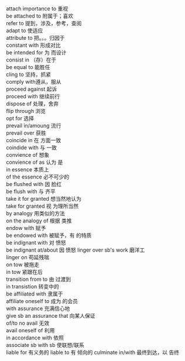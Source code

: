 attach importance to 重视  
be attached to 附属于；喜欢  
refer to 提到，涉及，参考，查阅  
adapt to 使适应  
attribute to 把。。。归因于  
constant with 形成对比  
be intended for 为  而设计  
consist in （存）在于  
be equal to 能胜任  
cling to 坚持，抓紧  
comply with遵从，服从  
proceed against 起诉  
proceed with 继续前行  
dispose of 处理，舍弃  
flip through 浏览  
opt for 选择  
prevail in/amoung 流行  
prevail over 获胜  
coincide in 在 方面一致  
coindide with 与 一致  
convience of 想象  
convience of as 认为  是  
in essence 本质上  
of the essence 必不可少的  
be flushed with 因 脸红  
be flush with 与 齐平  
take it for granted 想当然地认为  
take for granted 视 为理所当然  
by analogy 用类似的方法  
on the analogy of 根据 类推  
endow with 赋予  
be endowed with 被赋予，有 的特质  
be indignant with 对 愤怒  
be indignant at/about  因 愤怒
linger over sb's work 磨洋工  
linger on 苟延残喘  
on tow 被拖走  
in tow 紧跟在后  
transition from to 由 过渡到  
in transistion 转变中的  
be affiliated with 隶属于  
affiliate oneself to 成为 的会员  
with assurance 充满信心地  
give sb an assurance that 向某人保证  
of/to no avail 无效  
avail oneself of 利用  
in accordance with 依照  
associate sb with sb 使联想/联系  
liable for 有义务的
liable to 有 倾向的
culminate in/with 最终到达，以 告终

